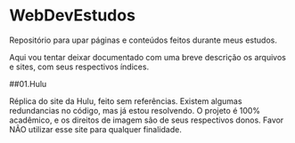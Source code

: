 # WebDevEstudos
Repositório para upar páginas e conteúdos feitos durante meus estudos.

Aqui vou tentar deixar documentado com uma breve descrição os arquivos e sites, com seus respectivos índices.

##01.Hulu

Réplica do site da Hulu, feito sem referências. Existem algumas redundancias no código, mas já estou resolvendo.
O projeto é 100% acadêmico, e os direitos de imagem são de seus respectivos donos.
Favor NÃO utilizar esse site para qualquer finalidade.
